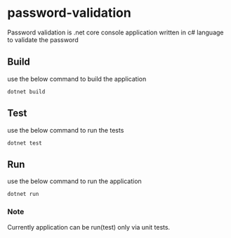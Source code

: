 # password-validation
Password validation is .net core console application written in c# language to validate the password
## Build
use the below command to build the application
```
dotnet build
```
## Test
use the below command to run the tests
```
dotnet test
```
## Run
use the below command to run the application
```
dotnet run
```
### Note
Currently application can be run(test) only via unit tests.
